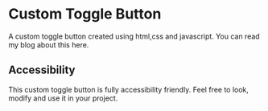 # Custom Toggle Button

A custom toggle button created using html,css and javascript. You can read my blog about this here.

## Accessibility

This custom toggle button is fully accessibility friendly. Feel free to look, modify and use it in your project.
